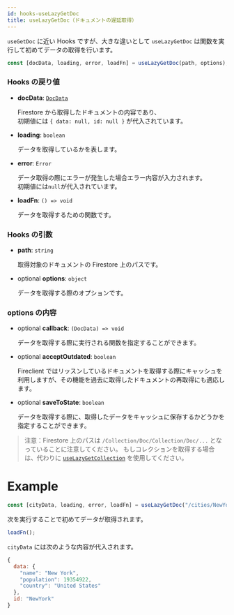 ```yaml
---
id: hooks-useLazyGetDoc
title: useLazyGetDoc（ドキュメントの遅延取得）
---
```


`useGetDoc` に近い Hooks ですが、大きな違いとして `useLazyGetDoc` は関数を実行して初めてデータの取得を行います。

```js
const [docData, loading, error, loadFn] = useLazyGetDoc(path, options);
```

### Hooks の戻り値

- **docData**: [`DocData`](misc-type.md#docdata)

  Firestore から取得したドキュメントの内容であり、<br>初期値には `{ data: null, id: null }` が代入されています。

- **loading**: `boolean`

  データを取得しているかを表します。

- **error**: `Error`

  データ取得の際にエラーが発生した場合エラー内容が入力されます。<br>初期値には`null`が代入されています。

- **loadFn**: `() => void`

  データを取得するための関数です。

### Hooks の引数

- **path**: `string`

  取得対象のドキュメントの Firestore 上のパスです。

- <span class="highlight">optional</span> **options**: `object`

  データを取得する際のオプションです。

### options の内容

- <span class="highlight">optional</span> **callback**: `(DocData) => void`

  データを取得する際に実行される関数を指定することができます。

- <span class="highlight">optional</span> **acceptOutdated**: `boolean`

  Fireclient ではリッスンしているドキュメントを取得する際にキャッシュを利用しますが、その機能を過去に取得したドキュメントの再取得にも適応します。

- <span class="highlight">optional</span> **saveToState**: `boolean`

  データを取得する際に、取得したデータをキャッシュに保存するかどうかを指定することができます。

> 注意：Firestore 上のパスは `/Collection/Doc/Collection/Doc/...` となっていることに注意してください。
> もしコレクションを取得する場合は、代わりに [`useLazyGetCollection`](hooks-useLazyGetCollection.md) を使用してください。

# Example

```js
const [cityData, loading, error, loadFn] = useLazyGetDoc("/cities/NewYork");
```

次を実行することで初めてデータが取得されます。

```js
loadFn();
```

`cityData` には次のような内容が代入されます。

```js
{
  data: {
    "name": "New York",
    "population": 19354922,
    "country": "United States"
  },
  id: "NewYork"
}
```
